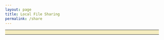 ```yaml
---
layout: page
title: Local File Sharing
permalink: /share
---
```


<div style="display: block; text-align: center; background-color: #f5ecc0">
<hr>
<p id="shared-page"></p>

<script>
    function isSiteOnline(url) {
        // try to load favicon
        var timer = setTimeout(function(){
            // timeout after 5 seconds
            return false;
        },5000)

        var img = document.createElement("img");
        img.onload = function() {
            clearTimeout(timer);
            return true;
        }

        img.onerror = function() {
            clearTimeout(timer);
            return false;
        }

        img.src = url;
    }

    var share_url = "http://localhost:8000"

    if (isSiteOnline(share_url) == true) {
        document.getElementById("shared-page").innerHTML = '<iframe src=share_url></iframe>';
    }
    else {
            document.getElementById("shared-page").innerHTML = '<iframe width="560" height="315" src="https://www.youtube.com/embed/oAPjTHA19Kw" frameborder="0" allowfullscreen></iframe>';
    }

</script>
<hr>
</div>

